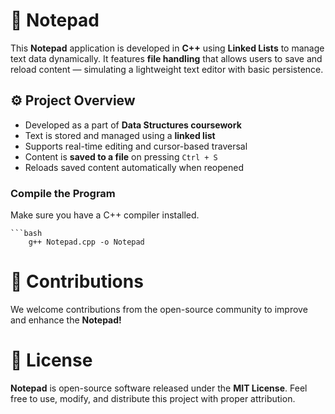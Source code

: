 # 📝 Notepad 

This **Notepad** application is developed in **C++** using **Linked Lists** to manage text data dynamically. It features **file handling** that allows users to save and reload content — simulating a lightweight text editor with basic persistence.

## ⚙️ Project Overview

- Developed as a part of **Data Structures coursework**
- Text is stored and managed using a **linked list**
- Supports real-time editing and cursor-based traversal
- Content is **saved to a file** on pressing `Ctrl + S`
- Reloads saved content automatically when reopened

### Compile the Program

Make sure you have a C++ compiler installed.

    ```bash
        g++ Notepad.cpp -o Notepad

# 🤝 Contributions

We welcome contributions from the open-source community to improve and enhance the **Notepad!**

# 📄 License

**Notepad** is open-source software released under the **MIT License**. Feel free to use, modify, and distribute this project with proper attribution.

